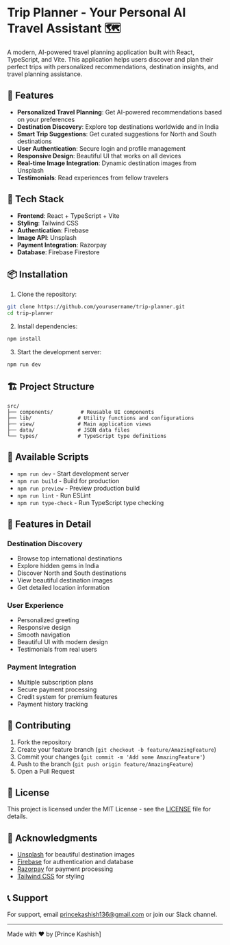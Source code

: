 # Trip Planner - Your Personal AI Travel Assistant 🗺️

A modern, AI-powered travel planning application built with React, TypeScript, and Vite. This application helps users discover and plan their perfect trips with personalized recommendations, destination insights, and travel planning assistance.

## 🌟 Features

- **Personalized Travel Planning**: Get AI-powered recommendations based on your preferences
- **Destination Discovery**: Explore top destinations worldwide and in India
- **Smart Trip Suggestions**: Get curated suggestions for North and South destinations
- **User Authentication**: Secure login and profile management
- **Responsive Design**: Beautiful UI that works on all devices
- **Real-time Image Integration**: Dynamic destination images from Unsplash
- **Testimonials**: Read experiences from fellow travelers

## 🚀 Tech Stack

- **Frontend**: React + TypeScript + Vite
- **Styling**: Tailwind CSS
- **Authentication**: Firebase
- **Image API**: Unsplash
- **Payment Integration**: Razorpay
- **Database**: Firebase Firestore

## 📦 Installation

1. Clone the repository:
```bash
git clone https://github.com/yourusername/trip-planner.git
cd trip-planner
```

2. Install dependencies:
```bash
npm install
```

3. Start the development server:
```bash
npm run dev
```

## 🏗️ Project Structure

```
src/
├── components/         # Reusable UI components
├── lib/               # Utility functions and configurations
├── view/              # Main application views
├── data/              # JSON data files
└── types/             # TypeScript type definitions
```

## 🔧 Available Scripts

- `npm run dev` - Start development server
- `npm run build` - Build for production
- `npm run preview` - Preview production build
- `npm run lint` - Run ESLint
- `npm run type-check` - Run TypeScript type checking

## 📝 Features in Detail

### Destination Discovery
- Browse top international destinations
- Explore hidden gems in India
- Discover North and South destinations
- View beautiful destination images
- Get detailed location information

### User Experience
- Personalized greeting
- Responsive design
- Smooth navigation
- Beautiful UI with modern design
- Testimonials from real users

### Payment Integration
- Multiple subscription plans
- Secure payment processing
- Credit system for premium features
- Payment history tracking

## 🤝 Contributing

1. Fork the repository
2. Create your feature branch (`git checkout -b feature/AmazingFeature`)
3. Commit your changes (`git commit -m 'Add some AmazingFeature'`)
4. Push to the branch (`git push origin feature/AmazingFeature`)
5. Open a Pull Request

## 📄 License

This project is licensed under the MIT License - see the [LICENSE](LICENSE) file for details.

## 🙏 Acknowledgments

- [Unsplash](https://unsplash.com) for beautiful destination images
- [Firebase](https://firebase.google.com) for authentication and database
- [Razorpay](https://razorpay.com) for payment processing
- [Tailwind CSS](https://tailwindcss.com) for styling

## 📞 Support

For support, email princekashish136@gmail.com or join our Slack channel.

---

Made with ❤️ by [Prince Kashish]
